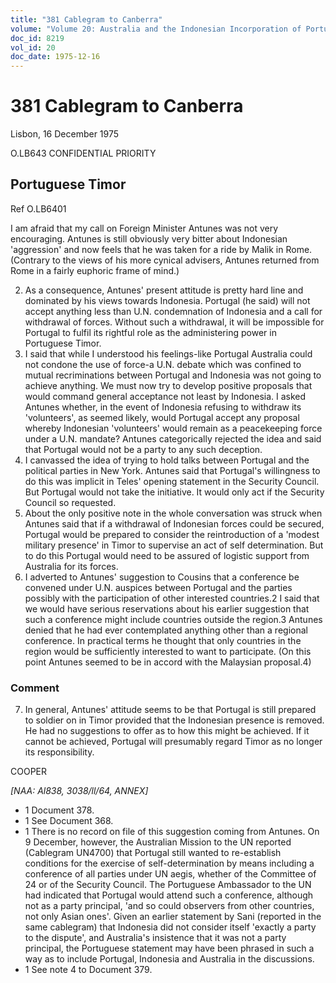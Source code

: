 ```yaml
---
title: "381 Cablegram to Canberra"
volume: "Volume 20: Australia and the Indonesian Incorporation of Portuguese Timor, 1974-1976"
doc_id: 8219
vol_id: 20
doc_date: 1975-12-16
---
```


# 381 Cablegram to Canberra

Lisbon, 16 December 1975

O.LB643 CONFIDENTIAL PRIORITY

## Portuguese Timor

Ref O.LB6401

I am afraid that my call on Foreign Minister Antunes was not very encouraging. Antunes is still obviously very bitter about Indonesian 'aggression' and now feels that he was taken for a ride by Malik in Rome. (Contrary to the views of his more cynical advisers, Antunes returned from Rome in a fairly euphoric frame of mind.)

  2. As a consequence, Antunes' present attitude is pretty hard line and dominated by his views towards Indonesia. Portugal (he said) will not accept anything less than U.N. condemnation of Indonesia and a call for withdrawal of forces. Without such a withdrawal, it will be impossible for Portugal to fulfil its rightful role as the administering power in Portuguese Timor.
  3. I said that while I understood his feelings-like Portugal Australia could not condone the use of force-a U.N. debate which was confined to mutual recriminations between Portugal and Indonesia was not going to achieve anything. We must now try to develop positive proposals that would command general acceptance not least by Indonesia. I asked Antunes whether, in the event of Indonesia refusing to withdraw its 'volunteers', as seemed likely, would Portugal accept any proposal whereby Indonesian 'volunteers' would remain as a peacekeeping force under a U.N. mandate? Antunes categorically rejected the idea and said that Portugal would not be a party to any such deception.
  4. I canvassed the idea of trying to hold talks between Portugal and the political parties in New York. Antunes said that Portugal's willingness to do this was implicit in Teles' opening statement in the Security Council. But Portugal would not take the initiative. It would only act if the Security Council so requested.
  5. About the only positive note in the whole conversation was struck when Antunes said that if a withdrawal of Indonesian forces could be secured, Portugal would be prepared to consider the reintroduction of a 'modest military presence' in Timor to supervise an act of self determination. But to do this Portugal would need to be assured of logistic support from Australia for its forces.
  6. I adverted to Antunes' suggestion to Cousins that a conference be convened under U.N. auspices between Portugal and the parties possibly with the participation of other interested countries.2 I said that we would have serious reservations about his earlier suggestion that such a conference might include countries outside the region.3 Antunes denied that he had ever contemplated anything other than a regional conference. In practical terms he thought that only countries in the region would be sufficiently interested to want to participate. (On this point Antunes seemed to be in accord with the Malaysian proposal.4)



### Comment

  7. In general, Antunes' attitude seems to be that Portugal is still prepared to soldier on in Timor provided that the Indonesian presence is removed. He had no suggestions to offer as to how this might be achieved. If it cannot be achieved, Portugal will presumably regard Timor as no longer its responsibility.



COOPER

_[NAA: Al838, 3038/ll/64, ANNEX]_

  * 1 Document 378.
  * 1 See Document 368.
  * 1 There is no record on file of this suggestion coming from Antunes. On 9 December, however, the Australian Mission to the UN reported (Cablegram UN4700) that Portugal still wanted to re-establish conditions for the exercise of self-determination by means including a conference of all parties under UN aegis, whether of the Committee of 24 or of the Security Council. The Portuguese Ambassador to the UN had indicated that Portugal would attend such a conference, although not as a party principal, 'and so could observers from other countries, not only Asian ones'. Given an earlier statement by Sani (reported in the same cablegram) that Indonesia did not consider itself 'exactly a party to the dispute', and Australia's insistence that it was not a party principal, the Portuguese statement may have been phrased in such a way as to include Portugal, Indonesia and Australia in the discussions.
  * 1 See note 4 to Document 379.


